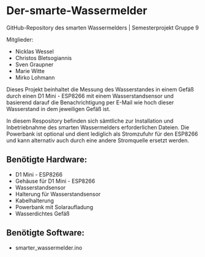 # Der-smarte-Wassermelder

GitHub-Repository des smarten Wassermelders | Semesterprojekt Gruppe 9

Mitglieder:

* Nicklas Wessel
* Christos Bletsogiannis
* Sven Graupner
* Marie Witte
* Mirko Lohmann

Dieses Projekt beinhaltet die Messung des Wasserstandes in einem Gefäß durch einen D1 Mini - ESP8266 mit einem Wasserstandsensor und basierend darauf die Benachrichtigung per E-Mail wie hoch dieser Wasserstand in dem jeweiligen Gefäß ist.

In diesem Respository befinden sich sämtliche zur Installation und Inbetriebnahme des smarten Wassermelders erforderlichen Dateien. 
Die Powerbank ist optional und dient lediglich als Stromzufuhr für den ESP8266 und kann alternativ auch durch 
eine andere Stromquelle ersetzt werden.

## Benötigte Hardware:
* D1 Mini - ESP8266
* Gehäuse für D1 Mini - ESP8266
* Wasserstandsensor
* Halterung für Wasserstandsensor
* Kabelhalterung
* Powerbank mit Solaraufladung
* Wasserdichtes Gefäß

## Benötigte Software:
* smarter_wassermelder.ino

